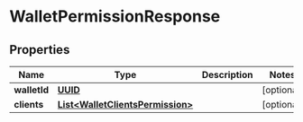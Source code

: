 
# WalletPermissionResponse

## Properties
Name | Type | Description | Notes
------------ | ------------- | ------------- | -------------
**walletId** | [**UUID**](UUID.md) |  |  [optional]
**clients** | [**List&lt;WalletClientsPermission&gt;**](WalletClientsPermission.md) |  |  [optional]



